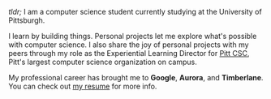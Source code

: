 _tldr;_ I am a computer science student currently studying at the University of Pittsburgh.

I learn by building things. Personal projects let me explore what's possible with computer science. I also share the joy of personal projects with my peers through my role as the Experiential Learning Director for [Pitt CSC](https://pittcsc.org/), Pitt's largest computer science organization on campus.

My professional career has brought me to **Google**, **Aurora**, and **Timberlane**. You can check out [my resume](https://1drv.ms/b/s!Al1rmChF7eaeg4prNmJxllqoZZAvmw) for more info.
